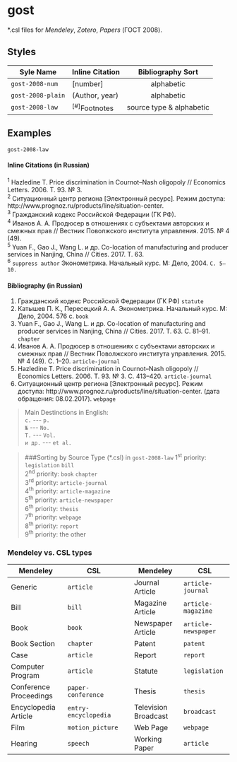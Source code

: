 # gost

\*.csl files for *Mendeley*, *Zotero*, *Papers* (ГОСТ 2008).

## Styles
| Syle Name         | Inline Citation               | Bibliography Sort        |
| ----------------- | ----------------------------- | :----------------------: |
| `gost-2008-num`   | [number]                      | alphabetic               |
| `gost-2008-plain` | (Author, year)                | alphabetic               |
| `gost-2008-law`   | <sup>[\#]</sup>Footnotes      | source type & alphabetic |

## Examples
`gost-2008-law` </br>

#### Inline Citations (in Russian)
<sup>1</sup>  Hazledine&nbsp;T. Price discrimination in Cournot–Nash oligopoly&nbsp;// Economics Letters. 2006. Т.&nbsp;93. №&nbsp;3. </br>
<sup>2</sup>  Ситуационный центр региона [Электронный ресурс]. Режим доступа: http&#58;//www<i></i>.prognoz.<i></i>ru/products/line/situation-center. </br>
<sup>3</sup>  Гражданский кодекс Российской Федерации (ГК РФ). </br>
<sup>4</sup>  Иванов&nbsp;А.&nbsp;А. Продюсер в отношениях с субъектами авторских и смежных прав&nbsp;// Вестник Поволжского института управления. 2015. №&nbsp;4 (49). </br>
<sup>5</sup>  Yuan&nbsp;F., Gao&nbsp;J., Wang&nbsp;L. и&nbsp;др. Co-location of manufacturing and producer services in Nanjing, China&nbsp;// Cities. 2017. Т.&nbsp;63. </br>
<sup>6</sup>  `suppress author` Эконометрика. Начальный курс. М: Дело, 2004.&nbsp;`С. 5–10.`

#### Bibliography (in Russian)
1.  Гражданский кодекс Российской Федерации (ГК РФ) `statute`
2.  Катышев П.&nbsp;К., Пересецкий А.&nbsp;А. Эконометрика. Начальный курс. М: Дело, 2004. 576&nbsp;с. `book`
3.  Yuan&nbsp;F., Gao&nbsp;J., Wang&nbsp;L. и&nbsp;др. Co-location of manufacturing and producer services in Nanjing, China&nbsp;// Cities. 2017. Т.&nbsp;63. С.&nbsp;81&ndash;91. `chapter`
4.  Иванов&nbsp;А.&nbsp;А. Продюсер в отношениях с субъектами авторских и смежных прав&nbsp;// Вестник Поволжского института управления. 2015. №&nbsp;4 (49). С.&nbsp;1&ndash;20. `article-journal`
5.  Hazledine&nbsp;T. Price discrimination in Cournot–Nash oligopoly&nbsp;// Economics Letters. 2006. Т.&nbsp;93. №&nbsp;3. С.&nbsp;413&ndash;420. `article-journal`
6.  Ситуационный центр региона [Электронный ресурс]. Режим доступа: http&#58;//www<i></i>.prognoz.<i></i>ru/products/line/situation-center. (дата обращения:&nbsp;08.02.2017). `webpage`

> Main Destinctions in English: </br>
> `c.` --- `p.` </br>
> `№` --- `No.` </br>
> `Т.` --- `Vol.` </br>
> `и др.` --- `et al.` </br>

>###Sorting by Source Type (\*.csl) in `gost-2008-law`
1<sup>st</sup> priority: `legislation` `bill` </br>
2<sup>nd</sup> priority: `book` `chapter`     </br>
3<sup>rd</sup> priority: `article-journal`    </br>
4<sup>th</sup> priority: `article-magazine`   </br>
5<sup>th</sup> priority: `article-newspaper`  </br>
6<sup>th</sup> priority: `thesis`             </br>
7<sup>th</sup> priority: `webpage`            </br>
8<sup>th</sup> priority: `report`             </br>
9<sup>th</sup> priority: the other


### Mendeley vs. CSL types
| Mendeley              | CSL                  |     | Mendeley             | CSL                 |
| --------------------- | -------------------- | --- | -------------------- | ------------------- |
|Generic                | `article`            |     | Journal Article      | `article-journal`   |
|Bill                   | `bill`               |     | Magazine Article     | `article-magazine`  |
|Book                   | `book`               |     | Newspaper Article    | `article-newspaper` |
|Book Section           | `chapter`            |     | Patent               | `patent`            |
|Case                   | `article`            |     | Report               | `report`            |
|Computer Program       | `article`            |     | Statute              | `legislation`       |
|Conference Proceedings | `paper-conference`   |     | Thesis               | `thesis`            |
|Encyclopedia Article   | `entry-encyclopedia` |     | Television Broadcast | `broadcast`         |
|Film                   | `motion_picture`     |     | Web Page             | `webpage`           |
|Hearing                | `speech`             |     | Working Paper        | `article`           |

